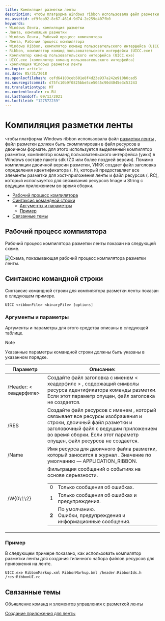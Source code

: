 ```yaml
---
title: Компиляция разметки ленты
description: чтобы платформа Windows ribbon использовала файл разметки ленты, файл разметки должен быть скомпилирован в файл ресурсов в двоичном формате.
ms.assetid: ef9fea92-8c67-461d-9d74-2e259e407fb0
keywords:
- Windows Лента, компиляция разметки
- Лента, компиляция разметки
- Windows Лента, Рабочий процесс компилятора
- Лента, Рабочий процесс компилятора
- Windows Ribbon, компилятор команд пользовательского интерфейса (UICC.exe)
- Ribbon, компилятор команд пользовательского интерфейса (UICC.exe)
- Компилятор команд пользовательского интерфейса (UICC.exe)
- UICC.exe (компилятор команд пользовательского интерфейса)
- компиляция Windows разметки ленты
ms.topic: article
ms.date: 05/31/2018
ms.openlocfilehash: cefd64103ceb501e8f4d23e937a242e910b0cad5
ms.sourcegitcommit: d75fc10b9f0825bbe5ce5045c90d4045e3c53243
ms.translationtype: MT
ms.contentlocale: ru-RU
ms.lasthandoff: 09/13/2021
ms.locfileid: "127572239"
---
```

# <a name="compiling-ribbon-markup"></a>Компиляция разметки ленты

чтобы платформа Windows ribbon использовала файл [разметки ленты](windowsribbon-schema.md) , файл разметки должен быть скомпилирован в файл ресурсов в двоичном формате. для этого используется выделенный компилятор разметки, компилятор команд пользовательского интерфейса (уикк) в Windows составе пакета sdk (7,0 или более поздней версии). Помимо компиляции двоичной версии разметки, УИКК создает файл заголовка определения идентификатора (. h), который предоставляет все элементы разметки для хост-приложения ленты и файл ресурсов (. RC), который используется для связывания ресурсов Image и String с ведущим приложением во время сборки.

-   [Рабочий процесс компилятора](#compiler-workflow)
-   [Синтаксис командной строки](#command-line-syntax)
    -   [Аргументы и параметры](#arguments-and-options)
    -   [Пример](#example)
-   [Связанные темы](#related-topics)

## <a name="compiler-workflow"></a>Рабочий процесс компилятора

Рабочий процесс компилятора разметки ленты показан на следующей схеме.

![Схема, показывающая рабочий процесс компилятора разметки ленты.](images/overviews/overviews-intentcl.png)

## <a name="command-line-syntax"></a>Синтаксис командной строки

Синтаксис командной строки для компилятора разметки ленты показан в следующем примере.


```
UICC <ribbonFile> <binaryFile> [options]
```



### <a name="arguments-and-options"></a>Аргументы и параметры

Аргументы и параметры для этого средства описаны в следующей таблице.

> [!Note]  
> Указанные параметры командной строки должны быть указаны в указанном порядке.

 



<table>
<colgroup>
<col  />
<col  />
</colgroup>
<thead>
<tr class="header">
<th>Параметр</th>
<th>Описание:</th>
</tr>
</thead>
<tbody>
<tr class="odd">
<td>/Header: &lt; хеадерфиле&gt;</td>
<td>Создайте файл заголовка с именем &lt; хеадерфиле &gt; , содержащий символы ресурса идентификатора команды разметки. Если этот параметр опущен, файл заголовка не создается.</td>
</tr>
<tr class="even">
<td>/RES<resourceFile></td>
<td>Создайте файл ресурсов с именем <resourceFile> , который связывает все ресурсы изображения и строки, двоичный файл разметки и заголовочный файл с ведущим приложением во время сборки. Если этот параметр опущен, файл ресурсов не создается.</td>
</tr>
<tr class="odd">
<td>/Name<ribbonName></td>
<td>Имя ресурса для двоичного файла разметки, который заносится в журнал <resourceFile> . Значение по умолчанию — APPLICATION_RIBBON.</td>
</tr>
<tr class="even">
<td>/W{0\1\2}</td>
<td>Фильтрация сообщений о событиях на основе серьезности. 
<table>
<tbody>
<tr class="odd">
<td>0<br/></td>
<td>Только сообщения об ошибках.<br/></td>
</tr>
<tr class="even">
<td>1<br/></td>
<td>Только сообщения об ошибках и предупреждения.<br/></td>
</tr>
<tr class="odd">
<td><strong>2</strong><br/></td>
<td>По умолчанию. <br/> Ошибки, предупреждения и информационные сообщения.<br/></td>
</tr>
</tbody>
</table>

<p> </p></td>
</tr>
</tbody>
</table>



 

### <a name="example"></a>Пример

В следующем примере показано, как использовать компилятор разметки ленты для создания типичного набора файлов ресурсов для приложения на ленте.

`UICC.exe RibbonMarkup.xml RibbonMarkup.bml /header:RibbonIds.h /res:RibbonUI.rc`

## <a name="related-topics"></a>Связанные темы

<dl> <dt>

[Объявление команд и элементов управления с разметкой ленты](windowsribbon-schema.md)
</dt> <dt>

[Создание приложения для ленты](windowsribbon-stepbystep.md)
</dt> </dl>

 

 





